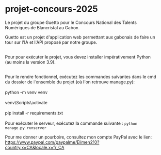 # projet-concours-2025
 Le projet du groupe Guetto pour le Concours National des Talents Numériques de Blancristal au Gabon.

 Guetto est un projet d'application web permettant aux gabonais de faire un tour sur l'IA et l'API proposé par notre groupe. 

<br>Pour pour exécuter le projet, vous devez installer impérativement Python (au moins la version 3.9).</br>

<br>Pour le rendre fonctionnel, exécutez les commandes suivantes dans le cmd du dossier de l'ensemble du projet (où l'on retrouve manage.py):</br> 
<br>python -m venv venv</br> 
<br>venv\Scripts\activate</br>
<br>pip install -r requirements.txt</br>
</br>
Pour exécuter le serveur, exécutez la commande suivante :   ``python manage.py runserver``

Pour me donner un pourboire, consultez mon compte PayPal avec le lien: https://www.paypal.com/paypalme/Elimen210?country.x=CA&locale.x=fr_CA